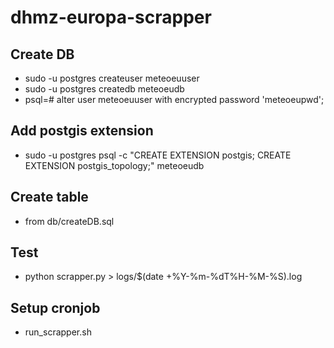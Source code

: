 # dhmz-europa-scrapper
## Create DB
- sudo -u postgres createuser meteoeuuser
- sudo -u postgres createdb meteoeudb
- psql=# alter user meteoeuuser with encrypted password 'meteoeupwd';

## Add postgis extension
- sudo -u postgres psql -c "CREATE EXTENSION postgis; CREATE EXTENSION postgis_topology;" meteoeudb

## Create table
- from db/createDB.sql

## Test
- python scrapper.py > logs/$(date +%Y-%m-%dT%H-%M-%S).log

## Setup cronjob
- run_scrapper.sh